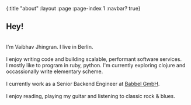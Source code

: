 {:title "about"
 :layout :page
 :page-index 1
 :navbar? true}

## Hey!
&nbsp;  
I'm Vaibhav Jhingran. I live in Berlin.
&nbsp;  
&nbsp;  
I enjoy writing code and building scalable, performant software services.
&nbsp;  
I mostly like to program in ruby, python. I'm currently exploring clojure and occassionally write elementary scheme.
&nbsp;  
&nbsp;  
I currently work as a Senior Backend Engineer at [Babbel GmbH](https://babbel.com).
&nbsp;  
&nbsp;  
I enjoy reading, playing my guitar and listening to classic rock & blues.
